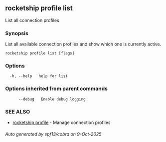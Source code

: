 ## rocketship profile list

List all connection profiles

### Synopsis

List all available connection profiles and show which one is currently active.

```
rocketship profile list [flags]
```

### Options

```
  -h, --help   help for list
```

### Options inherited from parent commands

```
      --debug   Enable debug logging
```

### SEE ALSO

* [rocketship profile](rocketship_profile.md)	 - Manage connection profiles

###### Auto generated by spf13/cobra on 9-Oct-2025

